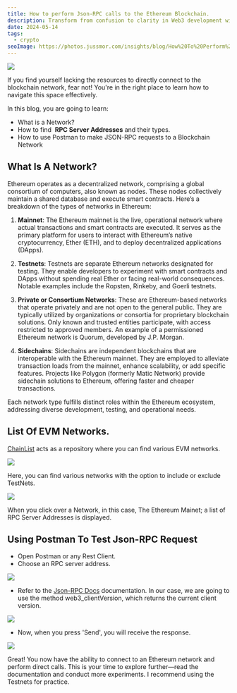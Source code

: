 ```yaml
---
title: How to perform Json-RPC calls to the Ethereum Blockchain.
description: Transform from confusion to clarity in Web3 development with this practical guide. Learn Ethereum fundamentals—from decentralization, nodes, accounts, transactions, gas, to smart contracts—and gain the confidence to build blockchain apps.
date: 2024-05-14
tags:
  - crypto
seoImage: https://photos.jussmor.com/insights/blog/How%20To%20Perform%20Json-RPC%20Calls%20To%20The%20Ethereum%20Blockchain./ethereum-rpc.webp
---
```


![](https://photos.jussmor.com/insights/blog/How%20To%20Perform%20Json-RPC%20Calls%20To%20The%20Ethereum%20Blockchain./ethereum-rpc.webp)


If you find yourself lacking the resources to directly connect to the blockchain network, fear not! You're in the right place to learn how to navigate this space effectively. 

In this blog, you are going to learn: 

- What is a Network? 
- How to find  **RPC Server Addresses** and their types. 
- How to use Postman to make JSON-RPC requests to a Blockchain Network
## What Is A Network?

Ethereum operates as a decentralized network, comprising a global consortium of computers, also known as nodes. These nodes collectively maintain a shared database and execute smart contracts. Here’s a breakdown of the types of networks in Ethereum: 

1. **Mainnet**: The Ethereum mainnet is the live, operational network where actual transactions and smart contracts are executed. It serves as the primary platform for users to interact with Ethereum’s native cryptocurrency, Ether (ETH), and to deploy decentralized applications (DApps). 

2. **Testnets**: Testnets are separate Ethereum networks designated for testing. They enable developers to experiment with smart contracts and DApps without spending real Ether or facing real-world consequences. Notable examples include the Ropsten, Rinkeby, and Goerli testnets. 

3. **Private or Consortium Networks**: These are Ethereum-based networks that operate privately and are not open to the general public. They are typically utilized by organizations or consortia for proprietary blockchain solutions. Only known and trusted entities participate, with access restricted to approved members. An example of a permissioned Ethereum network is Quorum, developed by J.P. Morgan. 

4. **Sidechains**: Sidechains are independent blockchains that are interoperable with the Ethereum mainnet. They are employed to alleviate transaction loads from the mainnet, enhance scalability, or add specific features. Projects like Polygon (formerly Matic Network) provide sidechain solutions to Ethereum, offering faster and cheaper transactions. 

Each network type fulfills distinct roles within the Ethereum ecosystem, addressing diverse development, testing, and operational needs.
## List Of EVM Networks.

[ChainList](https://chainlist.org/?search=&testnets=false) acts as a repository where you can find various EVM networks.

![](https://photos.jussmor.com/insights/blog/How%20To%20Perform%20Json-RPC%20Calls%20To%20The%20Ethereum%20Blockchain./chainlist.webp)

Here, you can find various networks with the option to include or exclude TestNets.

![](https://photos.jussmor.com/insights/blog/How%20To%20Perform%20Json-RPC%20Calls%20To%20The%20Ethereum%20Blockchain./chainlist-eth.webp)

When you click over a Network, in this case, The Ethereum Mainet; a list of RPC Server Addresses is displayed. 
## Using Postman To Test Json-RPC Request

- Open Postman or any Rest Client. 
- Choose an RPC server address.

![](https://photos.jussmor.com/insights/blog/How%20To%20Perform%20Json-RPC%20Calls%20To%20The%20Ethereum%20Blockchain./rpc.png)

- Refer to the [Json-RPC Docs](https://ethereum.org/en/developers/docs/apis/json-rpc/#web3_clientversion) documentation. In our case, we are going to use the method web3_clientVersion, which returns the current client version.

![](https://photos.jussmor.com/insights/blog/How%20To%20Perform%20Json-RPC%20Calls%20To%20The%20Ethereum%20Blockchain./rpc-body.png)

- Now, when you press 'Send', you will receive the response.

![](https://photos.jussmor.com/insights/blog/How%20To%20Perform%20Json-RPC%20Calls%20To%20The%20Ethereum%20Blockchain./rpc-call.webp)

Great! You now have the ability to connect to an Ethereum network and perform direct calls. This is your time to explore further—read the documentation and conduct more experiments. I recommend using the Testnets for practice.
